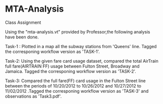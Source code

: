MTA-Analysis
============

Class Assignment

Using the "mta-analysis.vt" provided by Professor,the following analysis have been done. 

Task-1 : 
  Plotted in a map all the subway stations from 'Queens' line. Tagged the corresponing workflow version as 'TASK-1'.
  
Task-2:
  Using the given fare card usage dataset, compared the total AirTrain full fare(AIRTRAIN FF) usage between Fulton Street, Broadway 
  and Jamaica. Tagged the corresponing workflow version as 'TASK-2'.
  
Task-3:
  Compared the full fare(FF) card usage in the Fulton Street line between the periods of 10/20/2012 to 10/26/2012 and 10/27/2012 to
  11/02/2012 .Tagged the corresponing workflow version as 'TASK-3' and observations as 'Task3.pdf'.
  

